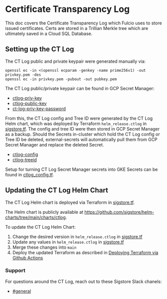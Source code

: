 # Certificate Transparency Log

This doc covers the Certificate Transparency Log which Fulcio uses to store issued certificates.
Certs are stored in a Trillian Merkle tree which are ultimately saved in a Cloud SQL Database.

## Setting up the CT Log
The CT Log public and private keypair were generated manually via:

```
openssl ec -in <(openssl ecparam -genkey -name prime256v1) -out privkey.pem -des
openssl ec -in privkey.pem -pubout -out pubkey.pem
```

The CT Log public/private keypair can be found in GCP Secret Manager:
* [ctlog-priv-key](https://console.cloud.google.com/security/secret-manager/secret/ctlog-priv-key/versions?authuser=0&project=oci-signer-service-dev)
* [ctlog-public-key](https://console.cloud.google.com/security/secret-manager/secret/ctlog-public-key/versions?authuser=0&project=oci-signer-service-dev)
* [ct-log-priv-key-password](https://console.cloud.google.com/security/secret-manager/secret/ct-log-priv-key-password/versions?authuser=0&project=oci-signer-service-dev)


From this, the CT Log config and Tree ID were generated by the CT Log Helm chart, which was deployed by Terraform `helm_release.ctlog` in [sigstore.tf](../terraform/development/signer/3-sigstore-helm/sigstore.tf).
The config and tree ID were then stored in GCP Secret Manager as a backup.
Should the Secrets in-cluster which hold the CT Log config or Tree ID be deleted, external-secrets will automatically pull them from GCP Secret Manager and replace the deleted Secret.

* [ctlog-config](https://console.cloud.google.com/security/secret-manager/secret/ctlog-config/versions?authuser=0&project=oci-signer-service-dev)
* [ctlog-treeid](https://console.cloud.google.com/security/secret-manager/secret/ctlog-treeid/versions?authuser=0&project=oci-signer-service-dev)

Setup for turning CT Log Secret Manager secrets into GKE Secrets can be found in [ctlog_config.tf](../terraform/development/signer/3-sigstore-helm/ctlog_config.tf).

## Updating the CT Log Helm Chart
The CT Log Helm chart is deployed via Terraform in [sigstore.tf](../terraform/development/signer/3-sigstore-helm/sigstore.tf).

The Helm chart is publicly available at https://github.com/sigstore/helm-charts/tree/main/charts/ctlog.

To update the CT Log Helm Chart:
1. Change the desired version in `helm_release.ctlog` in [sigstore.tf](../terraform/development/signer/3-sigstore-helm/sigstore.tf)
1. Update any values in `helm_release.ctlog` in [sigstore.tf](../terraform/development/signer/3-sigstore-helm/sigstore.tf)
1. Merge these changes into `main`
1. Deploy the updated Terraform as described in [Deploying Terraform via Github Actions](./infrastructure-sigstore.md#deploying-terraform-via-github-actions)

### Support
For questions around the CT Log, reach out to these Sigstore Slack chanels:
* [#general](https://sigstore.slack.com/archives/C01DGF0G8U9)
